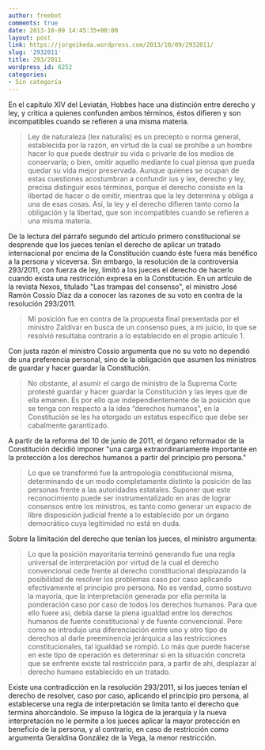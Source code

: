 ```yaml
---
author: freebot
comments: true
date: 2013-10-09 14:45:35+00:00
layout: post
link: https://jorgeikeda.wordpress.com/2013/10/09/2932011/
slug: '2932011'
title: 293/2011
wordpress_id: 6252
categories:
- Sin categoría
---
```


En el capítulo XIV del Leviatán, Hobbes hace una distinción entre derecho y ley, y critica a quienes confunden ambos términos, éstos difieren y son incompatibles cuando se refieren a una misma materia.




<blockquote>Ley de naturaleza (lex naturalis) es un precepto o norma general, establecida por la razón, en virtud de la cual se prohíbe a un hombre hacer lo que puede destruir su vida o privarle de los medios de conservarla; o bien, omitir aquello mediante lo cual piensa que pueda quedar su vida mejor preservada. Aunque quienes se ocupan de estas cuestiones acostumbran a confundir ius y lex, derecho y ley, precisa distinguir esos términos, porque el derecho consiste en la libertad de hacer o de omitir, mientras que la ley determina y obliga a una de esas cosas. Así, la ley y el derecho difieren tanto como la obligación y la libertad, que son incompatibles cuando se refieren a una misma materia.</blockquote>



De la lectura del párrafo segundo del artículo primero constitucional se desprende que los jueces tenían el derecho de aplicar un tratado internacional por encima de la Constitución cuando éste fuera más benéfico a la persona y viceversa. Sin embargo, la resolución de la controversia 293/2011, con fuerza de ley, limitó a los jueces el derecho de hacerlo cuando exista una restricción expresa en la Constitución. 
En un artículo de la revista Nexos, titulado "Las trampas del consenso", el ministro José Ramón Cossío Díaz da a conocer las razones de su voto en contra de la resolución 293/2011. 




<blockquote>Mi posición fue en contra de la propuesta final presentada por el ministro Zaldívar en busca de un consenso pues, a mi juicio, lo que se resolvió resultaba contrario a lo establecido en el propio artículo 1. </blockquote>



Con justa razón el ministro Cossío argumenta que no su voto no dependió de una preferencia personal, sino de la obligación que asumen los ministros de guardar y hacer guardar la Constitución. 





<blockquote>No obstante, al asumir el cargo de ministro de la Suprema Corte protesté guardar y hacer guardar la Constitución y las leyes que  de ella emanen. Es por ello que independientemente de la posición que se tenga con respecto a la idea “derechos humanos”, en la Constitución se les ha otorgado un estatus específico que debe ser cabalmente garantizado.</blockquote>




A partir de la reforma del 10 de junio de 2011, el órgano reformador de la Constitución decidió imponer "una carga extraordinariamente importante en la protección a los derechos humanos a partir del principio pro persona."



<blockquote>Lo que se transformó fue la antropología constitucional misma, determinando de un modo completamente distinto la posición de las personas frente a las autoridades estatales. Suponer que este reconocimiento puede ser instrumentalizado en aras de lograr consensos entre los ministros, es tanto como generar un espacio de libre disposición judicial frente a lo establecido por un órgano democrático cuya legitimidad no está en duda. </blockquote>



Sobre la limitación del derecho que tenían los jueces, el ministro  argumenta:





<blockquote>Lo que la posición mayoritaria terminó generando fue una regla universal de interpretación por virtud de la cual el derecho convencional cede frente al derecho constitucional desplazando la posibilidad de resolver los problemas caso por caso aplicando efectivamente el principio pro persona. No es verdad, como sostuvo la mayoría, que la interpretación generada por ella permita la ponderación caso por caso de todos los derechos humanos. Para que ello fuere así, debía darse la plena igualdad entre los derechos humanos de fuente constitucional y de fuente convencional. Pero como se introdujo una diferenciación entre uno y otro tipo de derechos al darle preeminencia jerárquica a las restricciones constitucionales, tal igualdad se rompió. Lo más que puede hacerse en este tipo de operación es determinar si en la situación concreta que se enfrente existe tal restricción para, a partir de ahí, desplazar al derecho humano establecido en un tratado. </blockquote>



Existe una contradicción en la resolución 293/2011, si los jueces tenían el derecho de resolver, caso por caso, aplicando el principio pro persona, al establecerse una regla de interpretación se limita tanto el derecho que termina ahorcándolo. Se impuso la lógica de la jerarquía y la nueva interpretación no le permite a los jueces aplicar la mayor protección en beneficio de la persona, y al contrario, en caso de restricción como argumenta Geraldina González de la Vega, la menor restricción.

